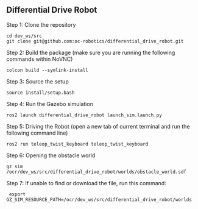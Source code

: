 ## Differential Drive Robot

Step 1: Clone the repository
```
cd dev_ws/src
git clone git@github.com:oc-robotics/differential_drive_robot.git
```
Step 2: Build the package (make sure you are running the following commands within NoVNC)
```
colcon build --symlink-install
```
Step 3: Source the setup
```
source install/setup.bash
```
Step 4: Run the Gazebo simulation
```
ros2 launch differential_drive_robot launch_sim.launch.py
```
Step 5: Driving the Robot (open a new tab of current terminal and run the following command line)
```
ros2 run teleop_twist_keyboard teleop_twist_keyboard
```

Step 6: Opening the obstacle world
```
gz sim /ocr/dev_ws/src/differential_drive_robot/worlds/obstacle_world.sdf
```

Step 7: If unable to find or download the file, run this command:
```
 export GZ_SIM_RESOURCE_PATH=/ocr/dev_ws/src/differential_drive_robot/worlds
 ```

